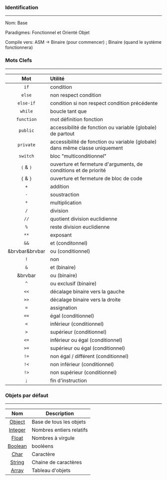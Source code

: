 
### Identification
---
Nom: Base

Paradigmes: Fonctionnel et Orienté Objet

Compile vers: ASM -> Binaire (pour commencer) ; Binaire (quand le système fonctionnera)
### Mots Clefs
---

|      Mot       | Utilité                                                                     |
| :------------: | :-------------------------------------------------------------------------- |
|      `if`      | condition                                                                   |
|     `else`     | non respect condition                                                       |
|   `else-if`    | condition si non respect condition précédente                               |
|    `while`     | boucle tant que                                                             |
|   `function`   | mot définition fonction                                                     |
|    `public`    | accessibilité de fonction ou variable (globale) de partout                  |
|   `private`    | accessibilité de fonction ou variable (globale) dans même classe uniquement |
|    `switch`    | bloc "multiconditionnel"                                                    |
|   `(` & `)`    | ouverture et fermeture d'arguments, de conditions et de priorité            |
|   `{` & `}`    | ouverture et fermeture de bloc de code                                      |
|      `+`       | addition                                                                    |
|      `-`       | soustraction                                                                |
|      `*`       | multiplication                                                              |
|      `/`       | division                                                                    |
|      `//`      | quotient division euclidienne                                               |
|      `%`       | reste division euclidienne                                                  |
|      `**`      | exposant                                                                    |
|      `&&`      | et (conditonnel)                                                            |
| &brvbar&brvbar | ou (conditionnel)                                                           |
|      `!`       | non                                                                         |
|      `&`       | et (binaire)                                                                |
|    &brvbar     | ou (binaire)                                                                |
|      `^`       | ou exclusif (binaire)                                                       |
|      `<<`      | décalage binaire vers la gauche                                             |
|      `>>`      | décalage binaire vers la droite                                             |
|      `=`       | assignation                                                                 |
|      `==`      | égal (conditionnel)                                                         |
|      `<`       | inférieur (conditionnel)                                                    |
|      `>`       | supérieur (conditionnel)                                                    |
|      `<=`      | inférieur ou égal (conditionnel)                                            |
|      `>=`      | supérieur ou égal (conditionnel)                                            |
|      `!=`      | non égal / différent (conditionnel)                                         |
|      `!<`      | non inférieur (conditionnel)                                                |
|      `!>`      | non supérieur (conditionnel)                                                |
|      `;`       | fin d'instruction                                                           |

### Objets par défaut
---

|               Nom               | Description              |
| :-----------------------------: | ------------------------ |
|  [Object](./objects/Object.md)  | Base de tous les objets  |
| [Integer](./objects/Integer.md) | Nombres entiers relatifs |
|   [Float](./objects/Float.md)   | Nombres à virgule        |
| [Boolean](./objects/Boolean.md) | booléens                 |
|    [Char](./objects/Char.md)    | Caractère                |
|  [String](./objects/String.md)  | Chaine de caractères     |
|   [Array](./objects/Array.md)   | Tableau d'objets         |
